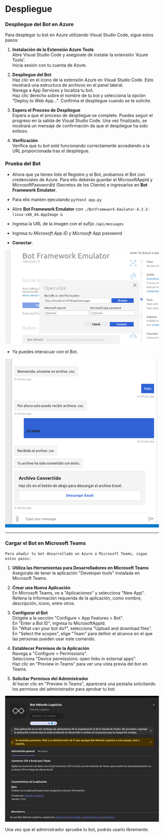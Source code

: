 # Despliegue

### Despliegue del Bot en Azure

Para desplegar tu bot en Azure utilizando Visual Studio Code, sigue estos pasos:

1. **Instalación de la Extensión Azure Tools**  
    Abre Visual Studio Code y asegúrate de instalar la extensión 'Azure Tools'.  
    Inicia sesión con tu cuenta de Azure.

2. **Despliegue del Bot**  
    Haz clic en el icono de la extensión Azure en Visual Studio Code. Esto mostrará una estructura de archivos en el panel lateral.  
    Navega a App Services y localiza tu bot.   
    Haz clic derecho sobre el nombre de tu bot y selecciona la opción "Deploy to Web App...". Confirma el despliegue cuando se te solicite.  

3. **Espera el Proceso de Despliegue**  
    Espera a que el proceso de despliegue se complete. Puedes seguir el progreso en la salida de Visual Studio Code.
    Una vez finalizado, se mostrará un mensaje de confirmación de que el despliegue ha sido exitoso.  

4. **Verificación**  
    Verifica que tu bot esté funcionando correctamente accediendo a la URL proporcionada tras el despliegue.



### Prueba del Bot
- Ahora que ya tienes listo el Registro y el Bot, probamos el Bot con credenciales de Azure. Para ello deberás guardar el MicrosoftAppId y MicrosoftPasswordId (Secretos de los Cliente) e ingresarlos en **Bot Framework Emulator**.

- Para ello manten ejecutando `python3 app.py`

- Abre **Bot Framework Emulator** con `./BotFramework-Emulator-4.3.3-linux-x86_64.AppImage &`
- Ingresa la URL de la imagen con el sufijo `/api/messages`
- Ingresa tu *Microsoft App ID* y *Microsoft App password* 
- **Conectar**.

![Alt text](image-18.png)

- Ya puedes interacuar con el Bot.

![Alt text](image-20.png)

***

### Cargar el Bot en Microsoft Teams  
    Para añadir tu bot desarrollado en Azure a Microsoft Teams, sigue estos pasos:

1. **Utiliza las Herramientas para Desarrolladores en Microsoft Teams**  
    Asegúrate de tener la aplicación "Developer tools" instalada en Microsoft Teams.  

2. **Crear una Nueva Aplicación**  
    En Microsoft Teams, ve a "Aplicaciones" y selecciona "New App".  
    Rellena la información requerida de la aplicación, como nombre, descripción, icono, entre otros.  

3. **Configurar el Bot**  
    Dirígete a la sección "Configure > App Features > Bot".  
    En "Enter a Bot ID", ingresa tu MicrosoftAppId.  
    En "What can your bot do?", selecciona "Upload and download files".  
    En "Select the scopes", elige "Team" para definir el alcance en el que las personas pueden usar este comando.  

4. **Establecer Permisos de la Aplicación**  
    Navega a "Configure > Permissions".  
    Selecciona "Device permissions: open links in external apps".  
    Haz clic en "Preview in Teams" para ver una vista previa del bot en Teams.  

5. **Solicitar Permisos del Administrador**  
    Al hacer clic en "Preview in Teams", aparecerá una pestaña solicitando los permisos del administrador para aprobar tu bot.

![Alt text](image-22.png)

Una vez que el administrador apruebe tu bot, podrás usarlo libremente.  